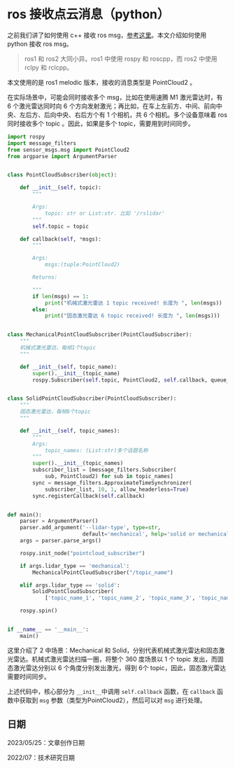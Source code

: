 # ros 接收点云消息（python）

之前我们讲了如何使用 c++ 接收 ros msg，[参考这里](/home/daxiongpro/code/articles/2023_04/ros_receive_pointcloud_msgs/ros_receive_pointcloud_msg_c++.md)。本文介绍如何使用 python 接收 ros msg。

> ros1 和 ros2 大同小异。ros1 中使用 rospy 和 roscpp，而 ros2 中使用 rclpy 和 rclcpp。

本文使用的是 ros1 melodic 版本，接收的消息类型是 PointCloud2 。

在实际场景中，可能会同时接收多个 msg，比如在使用速腾 M1 激光雷达时，有 6 个激光雷达同时向 6 个方向发射激光；再比如，在车上左前方、中间、前向中央、左后方、后向中央、右后方个有 1 个相机，共 6 个相机。多个设备意味着 ros 同时接收多个 topic 。因此，如果是多个 topic，需要用到时间同步。

```python
import rospy
import message_filters
from sensor_msgs.msg import PointCloud2
from argparse import ArgumentParser


class PointCloudSubscriber(object):

    def __init__(self, topic):
        """

        Args:
            topic: str or List:str. 比如 '/rslidar'
        """
        self.topic = topic

    def callback(self, *msgs):
        """

        Args:
            msgs:(tuple:PointCloud2)

        Returns:

        """
        if len(msgs) == 1:
            print("机械式激光雷达 1 topic received! 长度为 ", len(msgs))
        else:
            print("固态激光雷达 6 topic received! 长度为 ", len(msgs)))


class MechanicalPointCloudSubscriber(PointCloudSubscriber):
    """
    机械式激光雷达，每帧1个topic
    """

    def __init__(self, topic_name):
        super().__init__(topic_name)
        rospy.Subscriber(self.topic, PointCloud2, self.callback, queue_size=2)


class SolidPointCloudSubscriber(PointCloudSubscriber):
    """
    固态激光雷达，每帧6个topic
    """

    def __init__(self, topic_names):
        """
        Args:
            topic_names: (List:str)多个话题名称
        """
        super().__init__(topic_names)
        subscriber_list = [message_filters.Subscriber(
            sub, PointCloud2) for sub in topic_names]
        sync = message_filters.ApproximateTimeSynchronizer(
            subscriber_list, 10, 1, allow_headerless=True)
        sync.registerCallback(self.callback)


def main():
    parser = ArgumentParser()
    parser.add_argument('--lidar-type', type=str,
                        default='mechanical', help='solid or mechanical')
    args = parser.parse_args()

    rospy.init_node("pointcloud_subscriber")

    if args.lidar_type == 'mechanical':
        MechanicalPointCloudSubscriber("/topic_name")

    elif args.lidar_type == 'solid':
        SolidPointCloudSubscriber(
            ['topic_name_1', 'topic_name_2', 'topic_name_3', 'topic_name_4', 'topic_name_5', 'topic_name_6'])

    rospy.spin()


if __name__ == '__main__':
    main()

```

这里介绍了 2 中场景：Mechanical 和 Solid，分别代表机械式激光雷达和固态激光雷达。机械式激光雷达扫描一圈，将整个 360 度场景以 1 个 topic 发出，而固态激光雷达分别以 6 个角度分别发出激光，得到 6个 topic，因此，固态激光雷达需要时间同步。

上述代码中，核心部分为 `__init__`中调用 `self.callback` 函数，在 `callback` 函数中获取到 `msg` 参数（类型为PointCloud2），然后可以对 `msg` 进行处理。

## 日期

2023/05/25：文章创作日期

2022/07：技术研究日期
